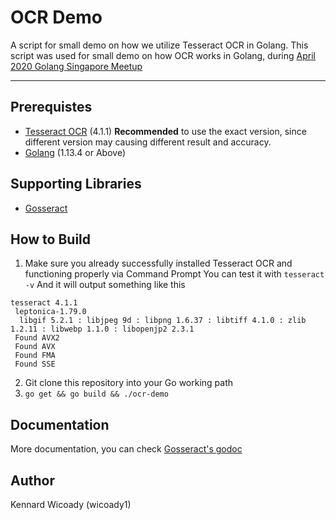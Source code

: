 # OCR Demo
A script for small demo on how we utilize Tesseract OCR in Golang.
This script was used for small demo on how OCR works in Golang, during [April 2020 Golang Singapore Meetup](https://engineers.sg/video/optical-character-recognition-ocr-implementation-with-golang-gosg--4031)

------

## Prerequistes
- [Tesseract OCR](https://tesseract-ocr.github.io/tessdoc/Home.html) (4.1.1)
**Recommended** to use the exact version, since different version may causing different result and accuracy.
- [Golang](https://golang.org/) (1.13.4 or Above)

## Supporting Libraries
- [Gosseract](https://github.com/otiai10/gosseract)

## How to Build
1. Make sure you already successfully installed Tesseract OCR and functioning properly via Command Prompt
You can test it with `tesseract -v`
And it will output something like this
```
tesseract 4.1.1
 leptonica-1.79.0
  libgif 5.2.1 : libjpeg 9d : libpng 1.6.37 : libtiff 4.1.0 : zlib 1.2.11 : libwebp 1.1.0 : libopenjp2 2.3.1
 Found AVX2
 Found AVX
 Found FMA
 Found SSE
```
2. Git clone this repository into your Go working path
3. `go get && go build && ./ocr-demo`

## Documentation
More documentation, you can check [Gosseract's godoc](https://godoc.org/github.com/otiai10/gosseract)

## Author
Kennard Wicoady (wicoady1)